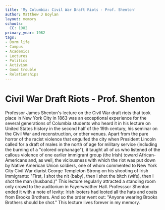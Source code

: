 ```yaml
---
title: 'My Columbia: Civil War Draft Riots - Prof. Shenton'
author: Matthew J Boylan
layout: memory
schools:
  CC: 1982
primary_year: 1982
tags:
- Dorm life
- Campus
- Academics
- Lectures
- Politics
- Activism
- Good trouble
- Relationships
---
```

# Civil War Draft Riots - Prof. Shenton

Professor James Shenton's lecture on the Civil War draft riots that took place in New York City in 1863 was an exceptional experience for the several generations of Columbia students who heard it in his lecture on United States history in the second half of the 19th century, his seminar on the Civil War and reconstruction, or other venues. Apart from the pure horror of the racist violence that engulfed the city when President Lincoln called for a draft of males in the north of age for military service (including the burning of a "colored orphanage"), it taught all of us who listened of the callous violence of one earlier immigrant group (the Irish) toward African-Americans and, as well, the viciousness with which the riot was put down by Native American Union soldiers, one of whom commented to New York City Civil War diarist George Templeton Strong on his shooting of Irish Immigrants: "First, I shot the nit (baby), then I shot the bitch (wife), then I shot the man (husband.)" This lecture regularly attracted a standing room only crowd to the auditorium in Fayerweather Hall. Professsor Shenton ended it with a note of levity: Irish looters had looted all the hats and coats from Brooks Brothers. And so the order went out: "Anyone wearing Brooks Brothers should be shot." This lecture lives forever in my memory.
